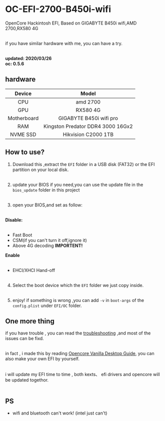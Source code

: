 # OC-EFI-2700-B450i-wifi
OpenCore Hackintosh EFI, Based on GIGABYTE B450i wifi,AMD 2700,RX580 4G<br><br>

if you have similar hardware with me, you can have a try.<br><br>

**updated: 2020/03/26**<br>
**oc:     0.5.6** <br>

## hardware

| Device | Model |
| :--:   | :--:  |
| CPU    | amd 2700 |
| GPU    | RX580 4G |
| Motherboard | GIGABYTE B450i wifi pro |
| RAM | Kingston Predator DDR4 3000 16Gx2 |
| NVME SSD |  Hikvision C2000 1TB |

## How to use?

1. Download this ,extract the `EFI` folder in a USB disk (FAT32) or  the EFI partition on your local disk. <br><br>

2. update your BIOS if you need,you can use the update file in the `bios_update` folder in this project<br><br>

3. open your BIOS,and set as follow:<br><br>

**Disable:**<br><br>

* Fast Boot<br>
* CSM(if you can't turn it off,ignore it)<br>
* Above 4G decoding **IMPORTENT!**<br>

**Enable**<br><br>

* EHCI/XHCI Hand-off<br><br>

4. Select the boot device which the `EFI` folder we just copy inside.<br><br>

5. enjoy! if something is wrong ,you can add `-v` in `boot-args` of the `config.plist` under `EFI/OC` folder.

##  One more thing

if you have trouble , you can read the [troubleshooting]() ,and most of the issues can be fixd.<br><br>

in fact , i made this by reading [Opencore Vanilla Desktop Guide](https://khronokernel.github.io/Opencore-Vanilla-Desktop-Guide/), you can also make your own EFI by yourself.
<br><br>

i will update my EFI time to time , both kexts、 efi drivers and opencore will be updated togethor.<br><br>

## PS

* wifi and bluetooth can't work! (intel just can't)<br>
